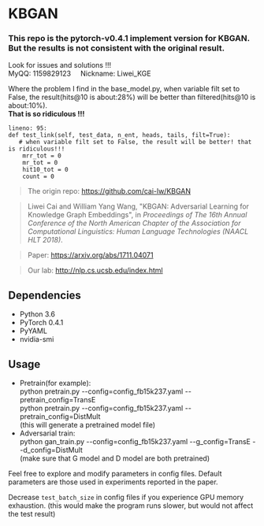 # KBGAN
### This repo is the pytorch-v0.4.1 implement version for KBGAN. But the results is not consistent with the original result. 
Look for issues and solutions !!!  
MyQQ: 1159829123 &nbsp;&nbsp;&nbsp;&nbsp;Nickname: Liwei_KGE   

Where the problem I find in the base_model.py, when variable filt set to False, the result(hits@10 is about:28%) will be better than filtered(hits@10 is about:10%).   
**That is so ridiculous !!!**
```angular2html
lineno: 95:
def test_link(self, test_data, n_ent, heads, tails, filt=True):
   # when variable filt set to False, the result will be better! that is ridiculous!!!
    mrr_tot = 0
    mr_tot = 0
    hit10_tot = 0
    count = 0
```
> The origin repo: https://github.com/cai-lw/KBGAN  

> Liwei Cai and William Yang Wang, "KBGAN: Adversarial Learning for Knowledge Graph Embeddings", in *Proceedings of The 16th Annual Conference of the North American Chapter of the Association for Computational Linguistics: Human Language Technologies (NAACL HLT 2018)*.

> Paper: https://arxiv.org/abs/1711.04071

> Our lab: http://nlp.cs.ucsb.edu/index.html

## Dependencies
* Python 3.6
* PyTorch 0.4.1
* PyYAML
* nvidia-smi


## Usage

* Pretrain(for example):   
python pretrain.py --config=config_fb15k237.yaml --pretrain_config=TransE  
python pretrain.py --config=config_fb15k237.yaml --pretrain_config=DistMult  
(this will generate a pretrained model file)
* Adversarial train:  
 python gan_train.py --config=config_fb15k237.yaml --g_config=TransE --d_config=DistMult  
(make sure that G model and D model are both pretrained)

Feel free to explore and modify parameters in config files. Default parameters are those used in experiments reported in the paper.

Decrease `test_batch_size` in config files if you experience GPU memory exhaustion. (this would make the program runs slower, but would not affect the test result)
